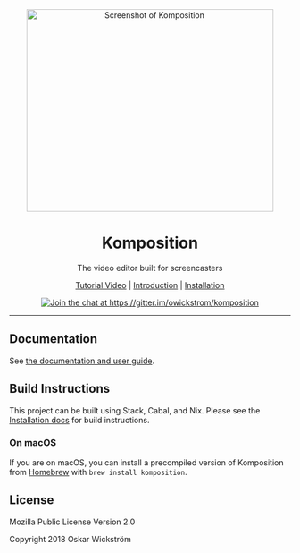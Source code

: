 <div align="center">
<img src="docs/src/screenshot.png" alt="Screenshot of Komposition" width="442px" height="362px">
<h1>Komposition</h1>
</div>

<p align="center">The video editor built for screencasters</p>

<p align="center">
<a href="https://www.youtube.com/watch?v=VRmn76TZadg">Tutorial Video</a> |
<a href="https://owickstrom.github.io/komposition/user-guide/introduction/">Introduction</a> |
<a href="https://owickstrom.github.io/komposition/user-guide/installation/">Installation</a>
</p>

<p align="center">
  <a href="https://gitter.im/owickstrom/komposition?utm_source=badge&utm_medium=badge&utm_campaign=pr-badge&utm_content=badge"><img src="https://badges.gitter.im/owickstrom/komposition.svg" alt="Join the chat at https://gitter.im/owickstrom/komposition"></a>
</p>

<hr>

## Documentation

See [the documentation and user guide](https://owickstrom.github.io/komposition/).

## Build Instructions

This project can be built using Stack, Cabal, and Nix. Please see the
[Installation
docs](https://owickstrom.github.io/komposition/user-guide/installation/)
for build instructions.

### On macOS

If you are on macOS, you can install a precompiled version of
Komposition from [Homebrew](https://brew.sh/) with `brew install
komposition`.

## License

Mozilla Public License Version 2.0

Copyright 2018 Oskar Wickström

